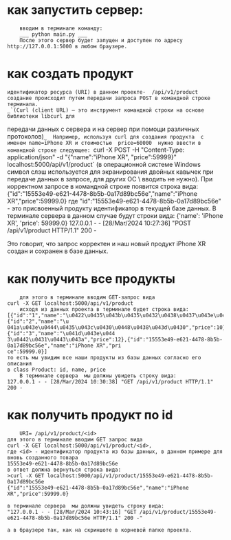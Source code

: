 # как запустить сервер:
```
    вводим в терминале команду: 
    ___ python main.py ___
    После этого сервер будет запущен и доступен по адресу http://127.0.0.1:5000 в любом браузере.
```
# как создать продукт
    идентификатор ресурса (URI) в данном проекте-  /api/v1/product
    создание происходит путем передачи запроса POST в командной строке терминала.
    _`(Curl (client URL) — это инструмент командной строки на основе библиотеки libcurl для 
передачи данных с сервера и на сервер при помощи различных протоколов)`_ 
    Например, используя curl для создания продукта  c именем name=iPhone XR и стоимостью 
price=60000  нужно ввести в командной строке следующее:
`curl -X POST -H "Content-Type: application/json" -d "{\"name\":\"iPhone XR\", \"price\":59999}" localhost:5000/api/v1/product`
(в операционной системе Windows символ слэш используется для экранирования двойных кавычек 
при передаче данных в запросе, для других ОС  \ вводить не нужно).
    При корректном запросе в командной строке появится строка вида:
{"id":"15553e49-e621-4478-8b5b-0a17d89bc56e","name":"iPhone XR","price":59999.0}
        где "id":"15553e49-e621-4478-8b5b-0a17d89bc56e" - это присвоенный продукту идентификатор в текущей базе
        данных. 
    В терминале сервера в данном случае будут строки вида:
    {'name': 'iPhone XR', 'price': 59999.0}
    127.0.0.1 - - [28/Mar/2024 10:27:36] "POST /api/v1/product HTTP/1.1" 200 -

Это говорит, что запрос корректен и наш новый продукт iPhone XR создан и сохранен в 
базе данных.
    
# как получить все продукты
```
    для этого в терминале вводим GET-запрос вида
curl -X GET localhost:5000/api/v1/product
    исходя из данных проекта в терминале будет строка вида:
[{"id":"1","name":"\u0422\u0435\u043b\u0435\u0432\u0438\u0437\u043e\u0440","price":15},{"id":"2","name":"\u
041a\u043e\u0444\u0435\u043c\u0430\u0448\u0438\u043d\u0430","price":10},{"id":"3","name":"\u041d\u043e\u044
3\u0442\u0431\u0443\u043a","price":12},{"id":"15553e49-e621-4478-8b5b-0a17d89bc56e","name":"iPhone XR","pri
ce":59999.0}]
то есть мы увидим все наши продукты из базы данных согласно его описания 
в class Product: id, name, price 
    В терминале сервера  мы должны увидеть строку вида:
127.0.0.1 - - [28/Mar/2024 10:30:38] "GET /api/v1/product HTTP/1.1" 200 -
```

# как получить продукт по id
```
    URI= /api/v1/product/<id>
для этого в терминале вводим GET запрос вида
curl -X GET localhost:5000/api/v1/product/<id>,
где <id> - идентификатор продукта из базы данных, в данном примере для вновь созданного товара
15553e49-e621-4478-8b5b-0a17d89bc56e
в ответ должна вернуться строка вида:
>curl -X GET localhost:5000/api/v1/product/15553e49-e621-4478-8b5b-0a17d89bc56e
{"id":"15553e49-e621-4478-8b5b-0a17d89bc56e","name":"iPhone XR","price":59999.0}

в терминале сервера  мы должны увидеть строку вида:
"127.0.0.1 - - [28/Mar/2024 10:43:16] "GET /api/v1/product/15553e49-e621-4478-8b5b-0a17d89bc56e HTTP/1.1" 200 -"

а в браузере так, как на скриншоте в корневой папке проекта.
```